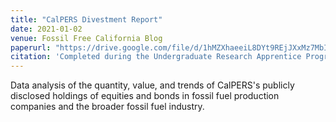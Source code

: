 ```yaml
---
title: "CalPERS Divestment Report"
date: 2021-01-02
venue: Fossil Free California Blog
paperurl: "https://drive.google.com/file/d/1hMZXhaeeiL8DYt9REjJXxMz7MbIfF5wO/preview"
citation: 'Completed during the Undergraduate Research Apprentice Program advised by Professor Clair Brown.'
---
```

Data analysis of the quantity, value, and trends of CalPERS's publicly disclosed holdings of equities and bonds in fossil fuel production companies and the broader fossil fuel industry.